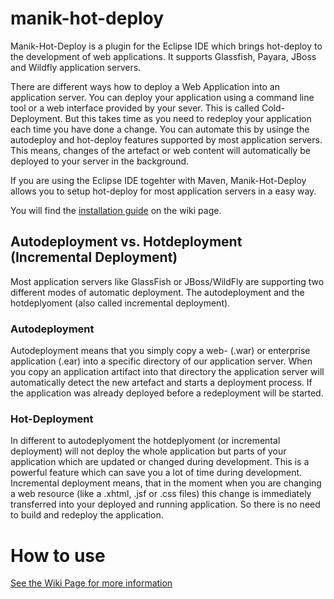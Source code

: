 # manik-hot-deploy

Manik-Hot-Deploy is a plugin for the Eclipse IDE which brings hot-deploy to the development of web applications. It supports Glassfish, Payara, JBoss and Wildfly application servers. 

There are different ways how to deploy a Web Application into an application server. You can deploy your application using a command line tool or a web interface provided by your sever. This is called Cold-Deployment. But this takes time as you need to redeploy your application each time you have done a change. You can automate this by usinge the autodeploy and hot-deploy features supported by most application servers. This means, changes of the artefact or web content will automatically be deployed to your server in the background.

If you are using the Eclipse IDE togehter with Maven, Manik-Hot-Deploy allows you to setup hot-deploy for most application servers in a easy way. 

You will find the [installation guide](https://github.com/rsoika/manik-hot-deploy/wiki) on the wiki page.

## Autodeployment vs. Hotdeployment (Incremental Deployment)

Most application servers like GlassFish or JBoss/WildFly are supporting two different modes of 
automatic deployment. The autodeployment and the hotdeplyoment (also called incremental 
deployment).

### Autodeployment

Autodeployment means that you simply copy a web- (.war) or enterprise application (.ear) 
into a specific directory of our application server. When you copy an application artifact 
into that directory the application server will automatically detect the 
new artefact and starts a deployment process. If the application was already deployed before 
a redeployment will be started.

### Hot-Deployment

In different to autodeplyoment the hotdeplyoment (or incremental deployment) will not deploy 
the whole application but parts of your application which are updated or changed during 
development. This is a powerful feature which can save you a lot of time during development. 
Incremental deployment means, that in the moment when you are changing a web resource 
(like a .xhtml, .jsf or .css files) this change is immediately transferred into your deployed 
and running application. So there is no need to build and redeploy the application.


# How to use
[See the Wiki Page for more information](https://github.com/rsoika/manik-hot-deploy/wiki)

